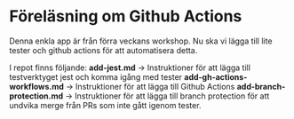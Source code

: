 # Föreläsning om Github Actions

Denna enkla app är från förra veckans workshop. Nu ska vi lägga till lite tester och github actions för att automatisera detta.

I repot finns följande:
**add-jest.md** -> Instruktioner för att lägga till testverktyget jest och komma igång med tester
**add-gh-actions-workflows.md** -> Instruktioner för att lägga till Github Actions
**add-branch-protection.md** -> Instruktioner för att lägga till branch protection för att undvika merge från PRs som inte gått igenom tester.
